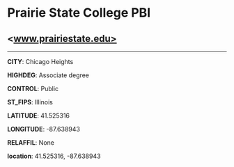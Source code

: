 # Prairie State College PBI
## <www.prairiestate.edu>
---
**CITY**: Chicago Heights

**HIGHDEG**: Associate degree

**CONTROL**: Public

**ST_FIPS**: Illinois

**LATITUDE**: 41.525316

**LONGITUDE**: -87.638943

**RELAFFIL**: None

**location**: 41.525316, -87.638943